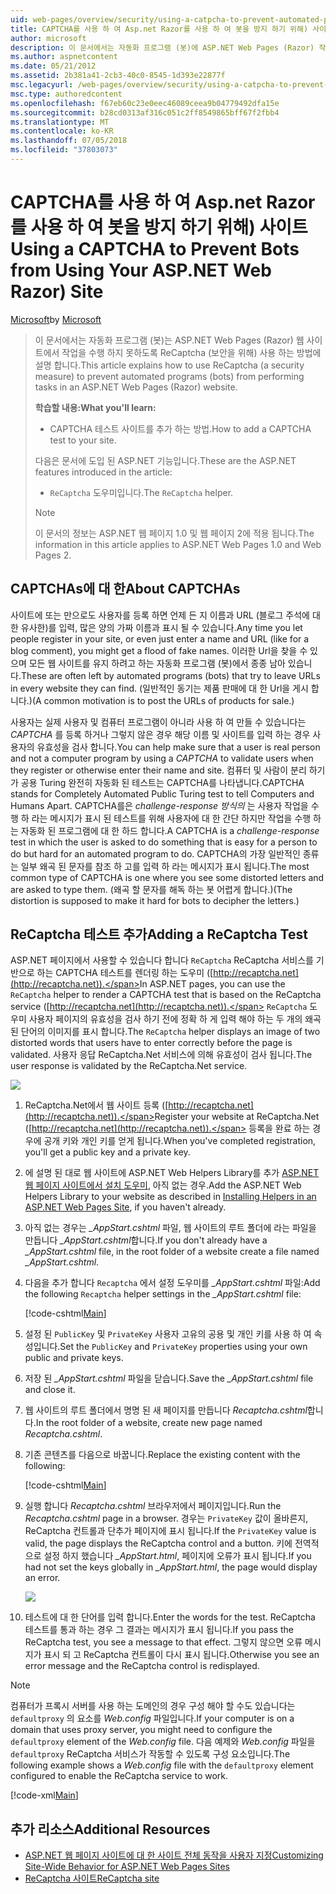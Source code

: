 ```yaml
---
uid: web-pages/overview/security/using-a-catpcha-to-prevent-automated-programs-bots-from-using-your-aspnet-web-site
title: CAPTCHA를 사용 하 여 Asp.net Razor를 사용 하 여 봇을 방지 하기 위해) 사이트 | Microsoft Docs
author: microsoft
description: 이 문서에서는 자동화 프로그램 (봇)에 ASP.NET Web Pages (Razor) 작업을 수행 하지 못하도록 ReCaptcha (보안을 위해) 사용 하는 방법에 설명 했습니다...
ms.author: aspnetcontent
ms.date: 05/21/2012
ms.assetid: 2b381a41-2cb3-40c0-8545-1d393e22877f
msc.legacyurl: /web-pages/overview/security/using-a-catpcha-to-prevent-automated-programs-bots-from-using-your-aspnet-web-site
msc.type: authoredcontent
ms.openlocfilehash: f67eb60c23e0eec46089ceea9b04779492dfa15e
ms.sourcegitcommit: b28cd0313af316c051c2ff8549865bff67f2fbb4
ms.translationtype: MT
ms.contentlocale: ko-KR
ms.lasthandoff: 07/05/2018
ms.locfileid: "37803073"
---
```

<a name="using-a-captcha-to-prevent-bots-from-using-your-aspnet-web-razor-site"></a><span data-ttu-id="70138-103">CAPTCHA를 사용 하 여 Asp.net Razor를 사용 하 여 봇을 방지 하기 위해) 사이트</span><span class="sxs-lookup"><span data-stu-id="70138-103">Using a CAPTCHA to Prevent Bots from Using Your ASP.NET Web Razor) Site</span></span>
====================
<span data-ttu-id="70138-104">[Microsoft](https://github.com/microsoft)</span><span class="sxs-lookup"><span data-stu-id="70138-104">by [Microsoft](https://github.com/microsoft)</span></span>

> <span data-ttu-id="70138-105">이 문서에서는 자동화 프로그램 (봇)는 ASP.NET Web Pages (Razor) 웹 사이트에서 작업을 수행 하지 못하도록 ReCaptcha (보안을 위해) 사용 하는 방법에 설명 합니다.</span><span class="sxs-lookup"><span data-stu-id="70138-105">This article explains how to use ReCaptcha (a security measure) to prevent automated programs (bots) from performing tasks in an ASP.NET Web Pages (Razor) website.</span></span>
> 
> <span data-ttu-id="70138-106">**학습할 내용:**</span><span class="sxs-lookup"><span data-stu-id="70138-106">**What you'll learn:**</span></span> 
> 
> - <span data-ttu-id="70138-107">CAPTCHA 테스트 사이트를 추가 하는 방법.</span><span class="sxs-lookup"><span data-stu-id="70138-107">How to add a CAPTCHA test to your site.</span></span>
> 
> <span data-ttu-id="70138-108">다음은 문서에 도입 된 ASP.NET 기능입니다.</span><span class="sxs-lookup"><span data-stu-id="70138-108">These are the ASP.NET features introduced in the article:</span></span>
> 
> - <span data-ttu-id="70138-109">`ReCaptcha` 도우미입니다.</span><span class="sxs-lookup"><span data-stu-id="70138-109">The `ReCaptcha` helper.</span></span>
> 
> > [!NOTE]
> > <span data-ttu-id="70138-110">이 문서의 정보는 ASP.NET 웹 페이지 1.0 및 웹 페이지 2에 적용 됩니다.</span><span class="sxs-lookup"><span data-stu-id="70138-110">The information in this article applies to ASP.NET Web Pages 1.0 and Web Pages 2.</span></span>


## <a name="about-captchas"></a><span data-ttu-id="70138-111">CAPTCHAs에 대 한</span><span class="sxs-lookup"><span data-stu-id="70138-111">About CAPTCHAs</span></span>

<span data-ttu-id="70138-112">사이트에 또는 만으로도 사용자를 등록 하면 언제 든 지 이름과 URL (블로그 주석에 대 한 유사한)를 입력, 많은 양의 가짜 이름과 표시 될 수 있습니다.</span><span class="sxs-lookup"><span data-stu-id="70138-112">Any time you let people register in your site, or even just enter a name and URL (like for a blog comment), you might get a flood of fake names.</span></span> <span data-ttu-id="70138-113">이러한 Url을 찾을 수 있으며 모든 웹 사이트를 유지 하려고 하는 자동화 프로그램 (봇)에서 종종 남아 있습니다.</span><span class="sxs-lookup"><span data-stu-id="70138-113">These are often left by automated programs (bots) that try to leave URLs in every website they can find.</span></span> <span data-ttu-id="70138-114">(일반적인 동기는 제품 판매에 대 한 Url을 게시 합니다.)</span><span class="sxs-lookup"><span data-stu-id="70138-114">(A common motivation is to post the URLs of products for sale.)</span></span>

<span data-ttu-id="70138-115">사용자는 실제 사용자 및 컴퓨터 프로그램이 아니라 사용 하 여 만들 수 있습니다는 *CAPTCHA* 를 등록 하거나 그렇지 않은 경우 해당 이름 및 사이트를 입력 하는 경우 사용자의 유효성을 검사 합니다.</span><span class="sxs-lookup"><span data-stu-id="70138-115">You can help make sure that a user is real person and not a computer program by using a *CAPTCHA* to validate users when they register or otherwise enter their name and site.</span></span> <span data-ttu-id="70138-116">컴퓨터 및 사람이 분리 하기가 공용 Turing 완전히 자동화 된 테스트는 CAPTCHA를 나타냅니다.</span><span class="sxs-lookup"><span data-stu-id="70138-116">CAPTCHA stands for Completely Automated Public Turing test to tell Computers and Humans Apart.</span></span> <span data-ttu-id="70138-117">CAPTCHA를은 *challenge-response 방식의* 는 사용자 작업을 수행 하 라는 메시지가 표시 된 테스트를 위해 사용자에 대 한 간단 하지만 작업을 수행 하는 자동화 된 프로그램에 대 한 하드 합니다.</span><span class="sxs-lookup"><span data-stu-id="70138-117">A CAPTCHA is a *challenge-response* test in which the user is asked to do something that is easy for a person to do but hard for an automated program to do.</span></span> <span data-ttu-id="70138-118">CAPTCHA의 가장 일반적인 종류는 일부 왜곡 된 문자를 참조 하 고를 입력 하 라는 메시지가 표시 됩니다.</span><span class="sxs-lookup"><span data-stu-id="70138-118">The most common type of CAPTCHA is one where you see some distorted letters and are asked to type them.</span></span> <span data-ttu-id="70138-119">(왜곡 할 문자를 해독 하는 봇 어렵게 합니다.)</span><span class="sxs-lookup"><span data-stu-id="70138-119">(The distortion is supposed to make it hard for bots to decipher the letters.)</span></span>

## <a name="adding-a-recaptcha-test"></a><span data-ttu-id="70138-120">ReCaptcha 테스트 추가</span><span class="sxs-lookup"><span data-stu-id="70138-120">Adding a ReCaptcha Test</span></span>

<span data-ttu-id="70138-121">ASP.NET 페이지에서 사용할 수 있습니다 합니다 `ReCaptcha` ReCaptcha 서비스를 기반으로 하는 CAPTCHA 테스트를 렌더링 하는 도우미 ([http://recaptcha.net](http://recaptcha.net)).</span><span class="sxs-lookup"><span data-stu-id="70138-121">In ASP.NET pages, you can use the `ReCaptcha` helper to render a CAPTCHA test that is based on the ReCaptcha service ([http://recaptcha.net](http://recaptcha.net)).</span></span> <span data-ttu-id="70138-122">`ReCaptcha` 도우미 사용자 페이지의 유효성을 검사 하기 전에 정확 하 게 입력 해야 하는 두 개의 왜곡 된 단어의 이미지를 표시 합니다.</span><span class="sxs-lookup"><span data-stu-id="70138-122">The `ReCaptcha` helper displays an image of two distorted words that users have to enter correctly before the page is validated.</span></span> <span data-ttu-id="70138-123">사용자 응답 ReCaptcha.Net 서비스에 의해 유효성이 검사 됩니다.</span><span class="sxs-lookup"><span data-stu-id="70138-123">The user response is validated by the ReCaptcha.Net service.</span></span>

![](using-a-catpcha-to-prevent-automated-programs-bots-from-using-your-aspnet-web-site/_static/image1.jpg)

1. <span data-ttu-id="70138-124">ReCaptcha.Net에서 웹 사이트 등록 ([http://recaptcha.net](http://recaptcha.net)).</span><span class="sxs-lookup"><span data-stu-id="70138-124">Register your website at ReCaptcha.Net ([http://recaptcha.net](http://recaptcha.net)).</span></span> <span data-ttu-id="70138-125">등록을 완료 하는 경우에 공개 키와 개인 키를 얻게 됩니다.</span><span class="sxs-lookup"><span data-stu-id="70138-125">When you've completed registration, you'll get a public key and a private key.</span></span>
2. <span data-ttu-id="70138-126">에 설명 된 대로 웹 사이트에 ASP.NET Web Helpers Library를 추가 [ASP.NET 웹 페이지 사이트에서 설치 도우미](https://go.microsoft.com/fwlink/?LinkId=252372), 아직 없는 경우.</span><span class="sxs-lookup"><span data-stu-id="70138-126">Add the ASP.NET Web Helpers Library to your website as described in [Installing Helpers in an ASP.NET Web Pages Site](https://go.microsoft.com/fwlink/?LinkId=252372), if you haven't already.</span></span>
3. <span data-ttu-id="70138-127">아직 없는 경우는  *\_AppStart.cshtml* 파일, 웹 사이트의 루트 폴더에 라는 파일을 만듭니다  *\_AppStart.cshtml*합니다.</span><span class="sxs-lookup"><span data-stu-id="70138-127">If you don't already have a *\_AppStart.cshtml* file, in the root folder of a website create a file named *\_AppStart.cshtml*.</span></span>
4. <span data-ttu-id="70138-128">다음을 추가 합니다 `Recaptcha` 에서 설정 도우미를  *\_AppStart.cshtml* 파일:</span><span class="sxs-lookup"><span data-stu-id="70138-128">Add the following `Recaptcha` helper settings in the *\_AppStart.cshtml* file:</span></span> 

    [!code-cshtml[Main](using-a-catpcha-to-prevent-automated-programs-bots-from-using-your-aspnet-web-site/samples/sample1.cshtml?highlight=6-7)]
5. <span data-ttu-id="70138-129">설정 된 `PublicKey` 및 `PrivateKey` 사용자 고유의 공용 및 개인 키를 사용 하 여 속성입니다.</span><span class="sxs-lookup"><span data-stu-id="70138-129">Set the `PublicKey` and `PrivateKey` properties using your own public and private keys.</span></span>
6. <span data-ttu-id="70138-130">저장 된  *\_AppStart.cshtml* 파일을 닫습니다.</span><span class="sxs-lookup"><span data-stu-id="70138-130">Save the *\_AppStart.cshtml* file and close it.</span></span>
7. <span data-ttu-id="70138-131">웹 사이트의 루트 폴더에서 명명 된 새 페이지를 만듭니다 *Recaptcha.cshtml*합니다.</span><span class="sxs-lookup"><span data-stu-id="70138-131">In the root folder of a website, create new page named *Recaptcha.cshtml*.</span></span>
8. <span data-ttu-id="70138-132">기존 콘텐츠를 다음으로 바꿉니다.</span><span class="sxs-lookup"><span data-stu-id="70138-132">Replace the existing content with the following:</span></span> 

    [!code-cshtml[Main](using-a-catpcha-to-prevent-automated-programs-bots-from-using-your-aspnet-web-site/samples/sample2.cshtml)]
9. <span data-ttu-id="70138-133">실행 합니다 *Recaptcha.cshtml* 브라우저에서 페이지입니다.</span><span class="sxs-lookup"><span data-stu-id="70138-133">Run the *Recaptcha.cshtml* page in a browser.</span></span> <span data-ttu-id="70138-134">경우는 `PrivateKey` 값이 올바른지, ReCaptcha 컨트롤과 단추가 페이지에 표시 됩니다.</span><span class="sxs-lookup"><span data-stu-id="70138-134">If the `PrivateKey` value is valid, the page displays the ReCaptcha control and a button.</span></span> <span data-ttu-id="70138-135">키에 전역적으로 설정 하지 했습니다  *\_AppStart.html*, 페이지에 오류가 표시 됩니다.</span><span class="sxs-lookup"><span data-stu-id="70138-135">If you had not set the keys globally in *\_AppStart.html*, the page would display an error.</span></span> 

    ![](using-a-catpcha-to-prevent-automated-programs-bots-from-using-your-aspnet-web-site/_static/image1.png)
10. <span data-ttu-id="70138-136">테스트에 대 한 단어를 입력 합니다.</span><span class="sxs-lookup"><span data-stu-id="70138-136">Enter the words for the test.</span></span> <span data-ttu-id="70138-137">ReCaptcha 테스트를 통과 하는 경우 그 결과는 메시지가 표시 됩니다.</span><span class="sxs-lookup"><span data-stu-id="70138-137">If you pass the ReCaptcha test, you see a message to that effect.</span></span> <span data-ttu-id="70138-138">그렇지 않으면 오류 메시지가 표시 되 고 ReCaptcha 컨트롤이 다시 표시 됩니다.</span><span class="sxs-lookup"><span data-stu-id="70138-138">Otherwise you see an error message and the ReCaptcha control is redisplayed.</span></span>

> [!NOTE]
> <span data-ttu-id="70138-139">컴퓨터가 프록시 서버를 사용 하는 도메인의 경우 구성 해야 할 수도 있습니다는 `defaultproxy` 의 요소를 *Web.config* 파일입니다.</span><span class="sxs-lookup"><span data-stu-id="70138-139">If your computer is on a domain that uses proxy server, you might need to configure the `defaultproxy` element of the *Web.config* file.</span></span> <span data-ttu-id="70138-140">다음 예제와 *Web.config* 파일을 `defaultproxy` ReCaptcha 서비스가 작동할 수 있도록 구성 요소입니다.</span><span class="sxs-lookup"><span data-stu-id="70138-140">The following example shows a *Web.config* file with the `defaultproxy` element configured to enable the ReCaptcha service to work.</span></span>
> 
> [!code-xml[Main](using-a-catpcha-to-prevent-automated-programs-bots-from-using-your-aspnet-web-site/samples/sample3.xml)]


<a id="Additional_Resources"></a>
## <a name="additional-resources"></a><span data-ttu-id="70138-141">추가 리소스</span><span class="sxs-lookup"><span data-stu-id="70138-141">Additional Resources</span></span>


- [<span data-ttu-id="70138-142">ASP.NET 웹 페이지 사이트에 대 한 사이트 전체 동작을 사용자 지정</span><span class="sxs-lookup"><span data-stu-id="70138-142">Customizing Site-Wide Behavior for ASP.NET Web Pages Sites</span></span>](https://go.microsoft.com/fwlink/?LinkId=202906)
- [<span data-ttu-id="70138-143">ReCaptcha 사이트</span><span class="sxs-lookup"><span data-stu-id="70138-143">ReCaptcha site</span></span>](https://www.google.com/recaptcha)
